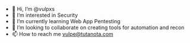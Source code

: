 - 👋 Hi, I’m @vulpxs
- 👀 I’m interested in Security
- 🌱 I’m currently learning Web App Pentesting
- 💞️ I’m looking to collaborate on creating tools for automation and recon
- 📫 How to reach me vulpe@tutanota.com

<!---
vulpxs/vulpxs is a ✨ special ✨ repository because its `README.md` (this file) appears on your GitHub profile.
You can click the Preview link to take a look at your changes.
--->
